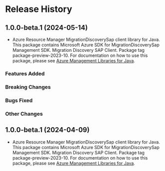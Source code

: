 # Release History

## 1.0.0-beta.1 (2024-05-14)

- Azure Resource Manager MigrationDiscoverySap client library for Java. This package contains Microsoft Azure SDK for MigrationDiscoverySap Management SDK. Migration Discovery SAP Client. Package tag package-preview-2023-10. For documentation on how to use this package, please see [Azure Management Libraries for Java](https://aka.ms/azsdk/java/mgmt).

### Features Added

### Breaking Changes

### Bugs Fixed

### Other Changes

## 1.0.0-beta.1 (2024-04-09)

- Azure Resource Manager MigrationDiscoverySap client library for Java. This package contains Microsoft Azure SDK for MigrationDiscoverySap Management SDK. Migration Discovery SAP Client. Package tag package-preview-2023-10. For documentation on how to use this package, please see [Azure Management Libraries for Java](https://aka.ms/azsdk/java/mgmt).


